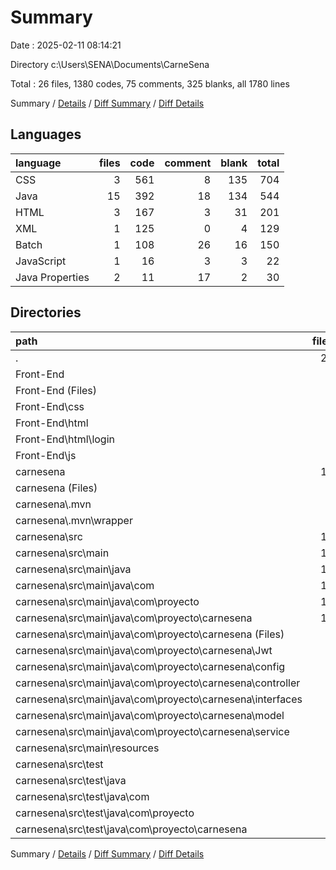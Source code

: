 # Summary

Date : 2025-02-11 08:14:21

Directory c:\\Users\\SENA\\Documents\\CarneSena

Total : 26 files,  1380 codes, 75 comments, 325 blanks, all 1780 lines

Summary / [Details](details.md) / [Diff Summary](diff.md) / [Diff Details](diff-details.md)

## Languages
| language | files | code | comment | blank | total |
| :--- | ---: | ---: | ---: | ---: | ---: |
| CSS | 3 | 561 | 8 | 135 | 704 |
| Java | 15 | 392 | 18 | 134 | 544 |
| HTML | 3 | 167 | 3 | 31 | 201 |
| XML | 1 | 125 | 0 | 4 | 129 |
| Batch | 1 | 108 | 26 | 16 | 150 |
| JavaScript | 1 | 16 | 3 | 3 | 22 |
| Java Properties | 2 | 11 | 17 | 2 | 30 |

## Directories
| path | files | code | comment | blank | total |
| :--- | ---: | ---: | ---: | ---: | ---: |
| . | 26 | 1,380 | 75 | 325 | 1,780 |
| Front-End | 7 | 744 | 14 | 169 | 927 |
| Front-End (Files) | 1 | 57 | 1 | 13 | 71 |
| Front-End\\css | 3 | 561 | 8 | 135 | 704 |
| Front-End\\html | 2 | 110 | 2 | 18 | 130 |
| Front-End\\html\\login | 2 | 110 | 2 | 18 | 130 |
| Front-End\\js | 1 | 16 | 3 | 3 | 22 |
| carnesena | 19 | 636 | 61 | 156 | 853 |
| carnesena (Files) | 2 | 233 | 26 | 20 | 279 |
| carnesena\\.mvn | 1 | 3 | 16 | 1 | 20 |
| carnesena\\.mvn\\wrapper | 1 | 3 | 16 | 1 | 20 |
| carnesena\\src | 16 | 400 | 19 | 135 | 554 |
| carnesena\\src\\main | 15 | 391 | 19 | 130 | 540 |
| carnesena\\src\\main\\java | 14 | 383 | 18 | 129 | 530 |
| carnesena\\src\\main\\java\\com | 14 | 383 | 18 | 129 | 530 |
| carnesena\\src\\main\\java\\com\\proyecto | 14 | 383 | 18 | 129 | 530 |
| carnesena\\src\\main\\java\\com\\proyecto\\carnesena | 14 | 383 | 18 | 129 | 530 |
| carnesena\\src\\main\\java\\com\\proyecto\\carnesena (Files) | 1 | 9 | 0 | 5 | 14 |
| carnesena\\src\\main\\java\\com\\proyecto\\carnesena\\Jwt | 1 | 53 | 0 | 19 | 72 |
| carnesena\\src\\main\\java\\com\\proyecto\\carnesena\\config | 2 | 71 | 0 | 20 | 91 |
| carnesena\\src\\main\\java\\com\\proyecto\\carnesena\\controller | 3 | 82 | 0 | 27 | 109 |
| carnesena\\src\\main\\java\\com\\proyecto\\carnesena\\interfaces | 1 | 7 | 0 | 8 | 15 |
| carnesena\\src\\main\\java\\com\\proyecto\\carnesena\\model | 5 | 101 | 18 | 31 | 150 |
| carnesena\\src\\main\\java\\com\\proyecto\\carnesena\\service | 1 | 60 | 0 | 19 | 79 |
| carnesena\\src\\main\\resources | 1 | 8 | 1 | 1 | 10 |
| carnesena\\src\\test | 1 | 9 | 0 | 5 | 14 |
| carnesena\\src\\test\\java | 1 | 9 | 0 | 5 | 14 |
| carnesena\\src\\test\\java\\com | 1 | 9 | 0 | 5 | 14 |
| carnesena\\src\\test\\java\\com\\proyecto | 1 | 9 | 0 | 5 | 14 |
| carnesena\\src\\test\\java\\com\\proyecto\\carnesena | 1 | 9 | 0 | 5 | 14 |

Summary / [Details](details.md) / [Diff Summary](diff.md) / [Diff Details](diff-details.md)